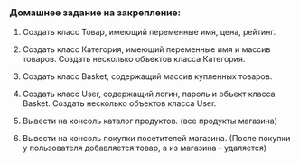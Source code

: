 ### Домашнее задание на закрепление:

1. Создать класс Товар, имеющий переменные имя, цена, рейтинг.

2. Создать класс Категория, имеющий переменные имя и массив товаров. 
Создать несколько объектов класса Категория.

3. Создать класс Basket, содержащий массив купленных товаров.

4. Создать класс User, содержащий логин, пароль и объект класса Basket. 
Создать несколько объектов класса User.

5. Вывести на консоль каталог продуктов. (все продукты магазина)

6. Вывести на консоль покупки посетителей магазина. 
(После покупки у пользователя добавляется товар, а из магазина - удаляется)